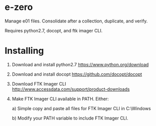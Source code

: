 e-zero
======
Manage e01 files. Consolidate after a collection, duplicate, and verify. 

Requires python2.7, docopt, and ftk imager CLI.

Installing
==========
1) Download and install python2.7 https://www.python.org/download

2) Download and install docopt https://github.com/docopt/docopt

3) Download FTK Imager CLI http://www.accessdata.com/support/product-downloads

4) Make FTK Imager CLI available in PATH. Either:

	a) Simple copy and paste all files for FTK Imager CLI in C:\Windows
	
	b) Modify your PATH variable to include FTK Imager CLI.